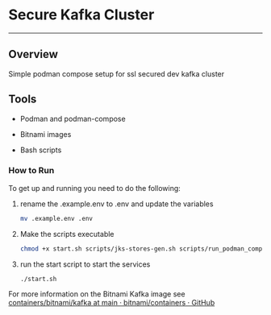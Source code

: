 # Secure Kafka Cluster

---

## Overview

Simple podman compose setup for ssl secured dev kafka cluster



## Tools

- Podman and podman-compose

- Bitnami images

- Bash scripts



### How to Run

To get up and running you need to do the following:

1. rename the .example.env to .env and update the variables 
   
   ```bash
   mv .example.env .env
   ```

2. Make the scripts executable
   
   ```bash
   chmod +x start.sh scripts/jks-stores-gen.sh scripts/run_podman_compose.sh
   ```

3. run the start script to start the services
   
   ```bash
   ./start.sh
   ```



For more information on the Bitnami Kafka image see [containers/bitnami/kafka at main · bitnami/containers · GitHub](https://github.com/bitnami/containers/tree/main/bitnami/kafka)
